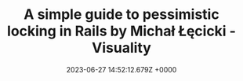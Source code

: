 ---
title: "A simple guide to pessimistic locking in Rails by Michał Łęcicki - Visuality"
link: "https://www.visuality.pl/posts/a-simple-guide-to-pessimistic-locking-in-rails"
date: "2023-06-27 14:52:12.679Z +0000"
description: "In the Rails world, optimistic locking is relatively well known, while its pessimistic alternative is often overlooked. In this blog post, I will present how to effectively use pessimistic locking in Rails applications."
category: "rails"
---